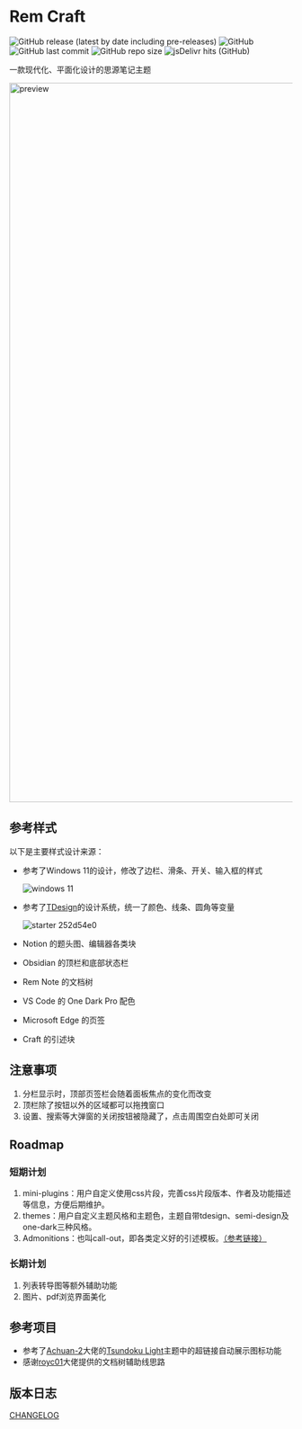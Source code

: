 # Rem Craft

![GitHub release (latest by date including pre-releases)](https://img.shields.io/github/release/svchord/Rem-Craft?include_prereleases)
![GitHub](https://img.shields.io/github/license/svchord/Rem-Craft)
![GitHub last commit](https://img.shields.io/github/last-commit/svchord/Rem-Craft)
![GitHub repo size](https://img.shields.io/github/repo-size/svchord/Rem-Craft)
![jsDelivr hits (GitHub)](https://img.shields.io/jsdelivr/gh/hy/svchord/Rem-Craft?label=hits)

一款现代化、平面化设计的思源笔记主题

<img width="1280" alt="preview" src="https://user-images.githubusercontent.com/61345763/196183604-5b2e7706-feb9-4cd7-aa73-f35c3c4a484a.png">


## 参考样式

以下是主要样式设计来源：

- 参考了Windows 11的设计，修改了边栏、滑条、开关、输入框的样式

  ![windows 11](https://docs.microsoft.com/en-us/windows/apps/design/signature-experiences/images/color_light_controls_940.png)

- 参考了[TDesign](https://tdesign.tencent.com/)的设计系统，统一了颜色、线条、圆角等变量

  ![starter 252d54e0](https://user-images.githubusercontent.com/61345763/176590115-93fa2d29-a975-4a89-904c-6ba94295d3ee.png)
  
- Notion 的题头图、编辑器各类块
- Obsidian 的顶栏和底部状态栏
- Rem Note 的文档树
- VS Code 的 One Dark Pro 配色
- Microsoft Edge 的页签
- Craft 的引述块

## 注意事项

1. 分栏显示时，顶部页签栏会随着面板焦点的变化而改变
2. 顶栏除了按钮以外的区域都可以拖拽窗口
3. 设置、搜索等大弹窗的关闭按钮被隐藏了，点击周围空白处即可关闭

## Roadmap

### 短期计划

1. mini-plugins：用户自定义使用css片段，完善css片段版本、作者及功能描述等信息，方便后期维护。
2. themes：用户自定义主题风格和主题色，主题自带tdesign、semi-design及one-dark三种风格。
3. Admonitions：也叫call-out，即各类定义好的引述模板。[（参考链接）](https://squidfunk.github.io/mkdocs-material/reference/admonitions/)

### 长期计划

1. 列表转导图等额外辅助功能
2. 图片、pdf浏览界面美化

## 参考项目

- 参考了[Achuan-2](https://github.com/Achuan-2)大佬的[Tsundoku Light](https://github.com/Achuan-2/siyuan-themes-tsundoku-light)主题中的超链接自动展示图标功能
- 感谢[royc01](https://github.com/royc01)大佬提供的文档树辅助线思路

## 版本日志

[CHANGELOG](CHANGELOG.md)

